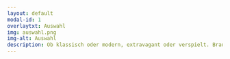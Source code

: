 ```yaml
---
layout: default
modal-id: 1
overlaytxt: Auswahl
img: auswahl.png
img-alt: Auswahl
description: Ob klassisch oder modern, extravagant oder verspielt. Brautmoden Melanie bietet Ihnen eine breite Auswahl namhafter Hersteller für Ihren ganz individuellen Stil. Bei einer Auswahl von über 300 Modellen aus allen Stilrichtungen und in Kleidergrößen von 34 bis 60 werden Sie sicherlich Ihr Traumkleid finden.
---
```


